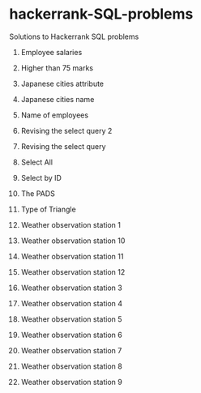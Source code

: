 # hackerrank-SQL-problems
Solutions to Hackerrank SQL problems

1. Employee salaries

2. Higher than 75 marks

3. Japanese cities attribute

4. Japanese cities name

5. Name of employees

6. Revising the select query 2

7. Revising the select query

8. Select All

9. Select by ID

10. The PADS 

11. Type of Triangle

12. Weather observation station 1

13. Weather observation station 10

14. Weather observation station 11

15. Weather observation station 12

16. Weather observation station 3

17. Weather observation station 4

18. Weather observation station 5

19. Weather observation station 6

20. Weather observation station 7

21. Weather observation station 8

22. Weather observation station 9











